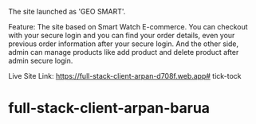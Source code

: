 The site launched as 'GEO SMART'. 

Feature: The site based on Smart Watch E-commerce. You can checkout with your secure login and you can find your order details, even your previous order information after your secure login. And the other side, admin can manage products like add product and delete product after admin secure login.

Live Site Link: https://full-stack-client-arpan-d708f.web.app# tick-tock
# full-stack-client-arpan-barua
